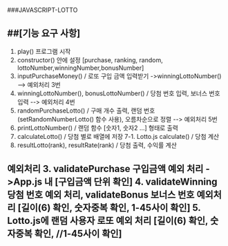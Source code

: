 ###JAVASCRIPT-LOTTO

##[기능 요구 사항]
---
 1. play() 프로그램 시작
 2. constructor() 안에 설정
    [purchase, ranking, random, lottoNumber,winningNumber,bonusNumber]
 3. inputPurchaseMoney() / 로또 구입 금액 입력받기 ->winningLottoNumber()
    --> 예외처리 3번
 4. winningLottoNumber(), bonusLottoNumber() / 당첨 번호 입력, 보너스 번호 입력
    --> 예외처리 4번
 5. randomPurchaseLotto() / 구매 개수 출력, 랜덤 번호(setRandomNumberLotto() 함수 사용), 오름차순으로 정렬
    --> 예외처리 5번
 6. printLottoNumber() / 랜덤 함수 [숫자1, 숫자2 ...] 형태로 출력
 7. calculateLotto() / 당첨 별로 배열에 저장
 7-1. Lotto.js calculate() / 당첨 계산
 8. resultLotto(rank), resultRate(rank) / 당첨 출력, 수익률 계산

예외처리
 3. validatePurchase 구입금액 예외 처리 ->App.js 내
    [구입금액 단위 확인]
 4. validateWinning 당첨 번호 예외 처리, validateBonus 보너스 번호 예외처리
    [길이(6) 확인, 숫자중복 확인, 1-45사이 확인]
 5. Lotto.js에 랜덤 사용자 로또 예외 처리
    [길이(6) 확인, 숫자중복 확인, //1-45사이 확인]
---
